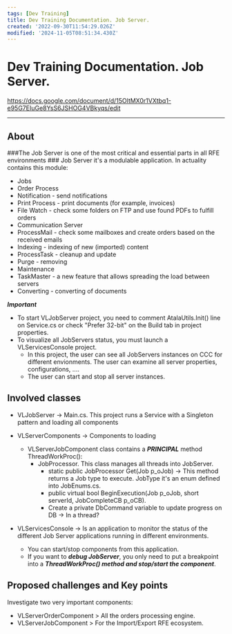 ```yaml
---
tags: [Dev Training]
title: Dev Training Documentation. Job Server.
created: '2022-09-30T11:54:29.026Z'
modified: '2024-11-05T08:51:34.430Z'
---
```


# Dev Training Documentation. Job Server.

https://docs.google.com/document/d/15OltMX0r1VXtbq1-e95G7EIuGe8YsS6JSHOG4VBkyqs/edit

*****************************
## About
###The Job Server is one of the most critical and essential parts in all RFE environments ###
Job Server it's a modulable application. In actuality contains this module:
* Jobs
* Order Process
* Notification - send notifications
* Print Process - print documents (for example, invoices)
* File Watch - check some folders on FTP and use found PDFs to fulfill orders
* Communication Server
* ProcessMail - check some mailboxes and create orders based on the received emails
* Indexing - indexing of new (imported) content
* ProcessTask - cleanup and update
* Purge - removing
* Maintenance
* TaskMaster - a new feature that allows spreading the load between servers
* Converting - converting of documents

***Important***
* To start VLJobServer project, you need to comment AtalaUtils.Init() line on Service.cs or check "Prefer 32-bit" on the Build tab in project properties.
* To visualize all JobServers status, you must launch a VLServicesConsole project.
    * In this project, the user can see all JobServers instances on CCC for different envionments. The user can examine all server properties, configurations, ....
    * The user can start and stop all server instances.

## Involved classes

* VLJobServer -> Main.cs. This project runs a Service with a Singleton pattern and loading all components
* VLServerComponents -> Components to loading
    * VLServerJobComponent class contains a ***PRINCIPAL*** method ThreadWorkProc():
        - JobProcessor. This class manages all threads into JobServer.
            * static public JobProcessor Get(Job p_oJob) -> This method returns a Job type to execute. JobType it's an enum defined into JobEnums.cs.
            * public virtual bool BeginExecution(Job p_oJob, short serverId, JobCompleteCB p_oCB).
            * Create a private DbCommand variable to update progress on DB -> In a thread?

* VLServicesConsole -> Is an application to monitor the status of the different Job Server applications running in different environments.
    - You can start/stop components from this application.
    - If you want to ***debug JobServer***, you only need to put a breakpoint into a ***ThreadWorkProc() method and stop/start the component***.

## Proposed challenges and Key points
Investigate two very important components:
* VLServerOrderComponent > All the orders processing engine.
* VLServerJobComponent > For the Import/Export RFE ecosystem.
